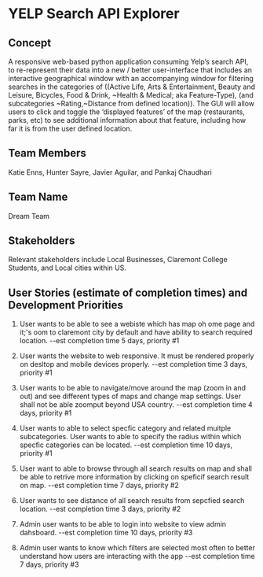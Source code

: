 # YELP Search API Explorer

## Concept
A responsive web-based python application consuming Yelp’s search API, to re-represent their data into a new / better user-interface that includes an interactive geographical window with an accompanying window for filtering searches in the categories of ((Active Life, Arts & Entertainment, Beauty and Leisure, Bicycles, Food & Drink, ~Health & Medical; aka Feature-Type), (and subcategories ~Rating,~Distance from defined location)). The GUI will allow users to click and toggle the ‘displayed features’ of the map (restaurants, parks, etc) to see additional information about that feature, including how far it is from the user defined location.

## Team Members
Katie Enns, Hunter Sayre, Javier Aguilar, and Pankaj Chaudhari

## Team Name
Dream Team

## Stakeholders
Relevant stakeholders include Local Businesses, Claremont College Students, and Local cities within US.

## User Stories (estimate of completion times) and Development Priorities
1. User wants to be able to see a webiste which has map oh ome page and it;'s oom to claremont city by default and have ability to search required location. 
--est completion time 5 days, priority #1

2. User wants the website to web responsive. It must be rendered properly on desltop and mobile devices properly.
--est completion time 3 days, priority #1

3. User wants to be able to navigate/move around the map (zoom in and out) and see different types of maps and change map settings. User shall not be able zoomput beyond USA country.
--est completion time 4 days, priority #1

4. User wants to able to select specfic category and related muitple subcategories. User wants to able to specify the radius within which specfic categories can be located.
--est completion time 10 days, priority #1

5. User want to able to browse through all search results on map and shall be able to retrive more information by clicking on speficif search result on map.
--est completion time 7 days, priority #2

6. User wants to see distance of all search results from sepcfied search location.
--est completion time 3 days, priority #2

7. Admin user wants to be able to login into website to view admin dahsboard.
--est completion time 10 days, priority #3

8. Admin user wants to know which filters are selected most often to better understand how users are interacting with the app 
--est completion time 7 days, priority #3

